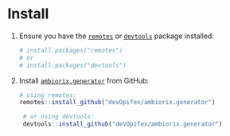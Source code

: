 # Install

1. Ensure you have the [`remotes`](https://remotes.r-lib.org/) or [`devtools`](https://github.com/r-lib/devtools) package installed:

   ```r
   # install.packages("remotes")
   # or
   # install.packages("devtools")
   ```

1. Install [`ambiorix.generator`](https://github.com/devOpifex/ambiorix.generator) from GitHub:

   ```r
   # using remotes:
   remotes::install_github("devOpifex/ambiorix.generator")
   ```

   ```r
    # or using devtools:
    devtools::install_github("devOpifex/ambiorix.generator")
   ```
